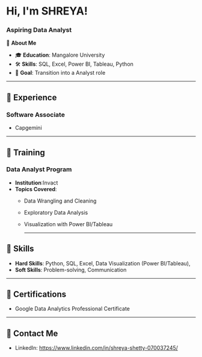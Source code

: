 # Hi, I'm SHREYA!  
### Aspiring Data Analyst  

🌟 **About Me**  
- 🎓 **Education**: Mangalore University 
- 🛠️ **Skills**: SQL, Excel, Power BI, Tableau, Python  
- 🎯 **Goal**: Transition into a Analyst role

---

## 💼 **Experience**
### Software Associate
- Capgemini 

---

## 📘 **Training**
### Data Analyst Program
- **Institution**:Invact  
- **Topics Covered**:  
  - Data Wrangling and Cleaning  
  - Exploratory Data Analysis  
  - Visualization with Power BI/Tableau

    ---

## 🧠 **Skills**
- **Hard Skills**: Python, SQL, Excel, Data Visualization (Power BI/Tableau),   
- **Soft Skills**: Problem-solving, Communication  
 

---

## 📜 **Certifications**
- Google Data Analytics Professional Certificate

---

## 📧 **Contact Me**
- LinkedIn: https://www.linkedin.com/in/shreya-shetty-070037245/   



